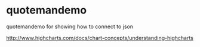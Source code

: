 # quotemandemo
quotemandemo for showing how to connect to json

http://www.highcharts.com/docs/chart-concepts/understanding-highcharts